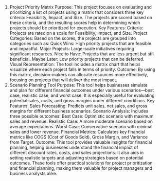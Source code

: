 1. Project Priority Matrix
Purpose: This project focuses on evaluating and prioritizing a list of projects using a matrix that considers three key criteria: Feasibility, Impact, and Size. The projects are scored based on these criteria, and the resulting scores help in determining which projects should be prioritized for execution.
Key Features:
Criteria: Projects are rated on a scale for Feasibility, Impact, and Size.
Project Categories: Based on the scores, the projects are grouped into categories such as:
Quick Wins: High priority projects that are feasible and impactful.
Major Projects: Large-scale initiatives requiring significant resources.
Nice to Have: Projects that are less urgent but still beneficial.
Maybe Later: Low priority projects that can be deferred.
Visual Representation: The tool includes a matrix chart that helps visualize where each project falls in terms of priority.
Outcome: By using this matrix, decision-makers can allocate resources more effectively, focusing on projects that will deliver the most impact.
2. Scenario Planning Tool
Purpose: This tool helps businesses simulate and plan for different financial outcomes under various scenarios—best case, realistic case, and worst case. It is especially useful for evaluating potential sales, costs, and gross margins under different conditions.
Key Features:
Sales Forecasting: Predicts unit sales, net sales, and gross margins for different business scenarios.
Scenario Analysis: Includes three possible outcomes:
Best Case: Optimistic scenario with maximum sales and revenue.
Realistic Case: A more moderate scenario based on average expectations.
Worst Case: Conservative scenario with minimal sales and lower revenue.
Financial Metrics: Calculates key financial metrics like COGS (Cost of Goods Sold), Gross Margin, and Variance from Target.
Outcome: This tool provides valuable insights for financial planning, helping businesses understand the financial impact of different discount rates, costs, and sales projections. It also aids in setting realistic targets and adjusting strategies based on potential outcomes.
These tools offer practical solutions for project prioritization and financial planning, making them valuable for project managers and business analysts alike.
